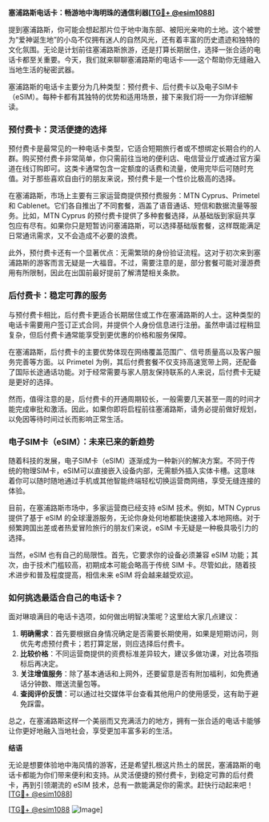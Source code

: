 **塞浦路斯电话卡：畅游地中海明珠的通信利器[[TG💪+ @esim1088](https://t.me/s/esim1088)]**

提到塞浦路斯，你可能会想起那片位于地中海东部、被阳光亲吻的土地。这个被誉为“爱神诞生地”的小岛不仅拥有迷人的自然风光，还有着丰富的历史遗迹和独特的文化氛围。无论是计划前往塞浦路斯旅游，还是打算长期居住，选择一张合适的电话卡都至关重要。今天，我们就来聊聊塞浦路斯的电话卡——这个帮助你无缝融入当地生活的秘密武器。

塞浦路斯的电话卡主要分为几种类型：预付费卡、后付费卡以及电子SIM卡（eSIM）。每种卡都有其独特的优势和适用场景，接下来我们将一一为你详细解读。

### 预付费卡：灵活便捷的选择

预付费卡是最常见的一种电话卡类型，它适合短期旅行者或不想绑定长期合约的人群。购买预付费卡非常简单，你只需前往当地的便利店、电信营业厅或通过官方渠道在线订购即可。这类卡通常包含一定额度的话费和流量，使用完毕后可随时充值。对于那些喜欢自由行的朋友来说，预付费卡是一个性价比极高的选择。

在塞浦路斯，市场上主要有三家运营商提供预付费服务：MTN Cyprus、Primetel 和 Cablenet。它们各自推出了不同套餐，涵盖了语音通话、短信和数据流量等服务。比如，MTN Cyprus 的预付费卡提供了多种套餐选择，从基础版到家庭共享包应有尽有。如果你只是短暂访问塞浦路斯，可以选择基础版套餐，这样既能满足日常通讯需求，又不会造成不必要的浪费。

此外，预付费卡还有一个显著优点：无需繁琐的身份验证流程。这对于初次来到塞浦路斯的游客而言无疑是一大福音。不过，需要注意的是，部分套餐可能对漫游费用有所限制，因此在出国前最好提前了解清楚相关条款。

### 后付费卡：稳定可靠的服务

与预付费卡相比，后付费卡更适合长期居住或工作在塞浦路斯的人士。这种类型的电话卡需要用户签订正式合同，并提供个人身份信息进行注册。虽然申请过程稍显复杂，但后付费卡通常能享受到更优惠的价格和服务保障。

在塞浦路斯，后付费卡的主要优势体现在网络覆盖范围广、信号质量高以及客户服务完善等方面。以 Primetel 为例，其后付费套餐不仅支持高速宽带上网，还配备了国际长途通话功能。对于经常需要与家人朋友保持联系的人来说，后付费卡无疑是更好的选择。

然而，值得注意的是，后付费卡的开通周期较长，一般需要几天甚至一周的时间才能完成审批和激活。因此，如果你即将启程前往塞浦路斯，请务必提前做好规划，以免因等待时间过长而影响正常生活。

### 电子SIM卡（eSIM）：未来已来的新趋势

随着科技的发展，电子SIM卡（eSIM）逐渐成为一种新兴的解决方案。不同于传统的物理SIM卡，eSIM可以直接嵌入设备内部，无需额外插入实体卡槽。这意味着你可以随时随地通过手机或其他智能终端轻松切换运营商网络，享受无缝连接的体验。

目前，在塞浦路斯市场中，多家运营商已经支持 eSIM 技术。例如，MTN Cyprus 提供了基于 eSIM 的全球漫游服务，无论你身处何地都能快速接入本地网络。对于频繁跨国出差或者热爱冒险旅行的朋友们来说，eSIM 卡无疑是一种极具吸引力的选择。

当然，eSIM 也有自己的局限性。首先，它要求你的设备必须兼容 eSIM 功能；其次，由于技术门槛较高，初期成本可能会略高于传统 SIM 卡。尽管如此，随着技术进步和普及程度提高，相信未来 eSIM 将会越来越受欢迎。

### 如何挑选最适合自己的电话卡？

面对琳琅满目的电话卡选项，如何做出明智决策呢？这里给大家几点建议：

1. **明确需求**：首先要根据自身情况确定是否需要长期使用，如果是短期访问，则优先考虑预付费卡；若打算定居，则应选择后付费卡。
2. **比较价格**：不同运营商提供的资费标准差异较大，建议多做功课，对比各项指标后再决定。
3. **关注增值服务**：除了基本通话和上网外，还要留意是否有附加福利，如免费通话分钟数、赠送流量包等。
4. **查阅评价反馈**：可以通过社交媒体平台查看其他用户的使用感受，这有助于避免踩雷。

总之，在塞浦路斯这样一个美丽而又充满活力的地方，拥有一张合适的电话卡能够让你更好地融入当地社会，享受更加丰富多彩的生活。

**结语**

无论是想要体验地中海风情的游客，还是希望扎根这片热土的居民，塞浦路斯的电话卡都能为你们带来便利和支持。从灵活便捷的预付费卡，到稳定可靠的后付费卡，再到引领潮流的 eSIM 技术，总有一款能满足你的需求。赶快行动起来吧！[[TG💪+ @esim1088](https://t.me/s/esim1088)]

[[TG💪+ @esim1088](https://t.me/s/esim1088) ![Image](https://i.postimg.cc/4NQfJmqS/Snipaste-2025-05-13-00-14-12.png)]